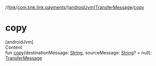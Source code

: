 //[link](../../index.md)/[com.tink.link.payments](../index.md)/[[androidJvm]TransferMessage](index.md)/[copy](copy.md)



# copy  
[androidJvm]  
Content  
fun [copy](copy.md)(destinationMessage: [String](https://kotlinlang.org/api/latest/jvm/stdlib/kotlin/-string/index.html), sourceMessage: [String](https://kotlinlang.org/api/latest/jvm/stdlib/kotlin/-string/index.html)? = null): [TransferMessage](index.md)  



